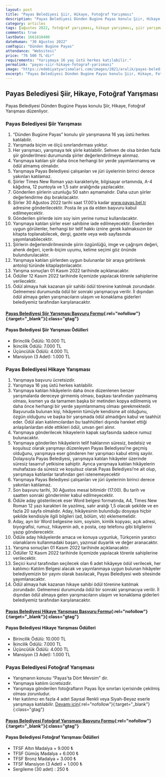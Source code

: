 ```yaml
---
layout: post
title: "Payas Belediyesi Şiir, Hikaye, Fotoğraf Yarışması"
description: "Payas Belediyesi Dünden Bugüne Payas konulu Şiir, Hikaye, Fotoğraf Yarışması düzenliyor."
category: articles
tags: [ağustos 2022, fotoğraf yarışması, hikaye yarışması, şiir yarışması, genel]
comments: true
lastDate: 1661810400
dateHuman: "30 Ağustos 2022"
comTopic: "Dünden Bugüne Payas"
attendance: "Websitesi"
price: "76 500 TL'dir"
requirements: "Yarışmaya 16 yaş üstü herkes katılabilir."
permalink: "payas-siir-hikaye-fotograf-yarismasi"
image: "https://edebiyatyarismalari.com/images/2021/aralik/payas-belediyesi-fotograf-oyku-siir-yarismasi.jpg"
excerpt: "Payas Belediyesi Dünden Bugüne Payas konulu Şiir, Hikaye, Fotoğraf Yarışması düzenliyor."
---
```


## Payas Belediyesi Şiir, Hikaye, Fotoğraf Yarışması
Payas Belediyesi Dünden Bugüne Payas konulu Şiir, Hikaye, Fotoğraf Yarışması düzenliyor.  

### Payas Belediyesi Şiir Yarışması
1. “Dünden Bugüne Payas” konulu şiir yarışmasına 16 yaş üstü herkes katılabilir.
2. Yarışmada biçim ve ölçü sınırlandırması yoktur.
3. Her yarışmacı, yarışmaya tek şiirle katılabilir. Sehven de olsa birden fazla şiir gönderilmesi durumunda şiirler değerlendirilmeye alınmaz.
4. Yarışmaya katılan şiir daha önce herhangi bir yerde yayımlanmamış ve ödül almamış olmalıdır.
5. Yarışmaya Payas Belediyesi çalışanları ve jüri üyelerinin birinci derece yakınları katılamaz.
6. Şiirler Times New Roman yazı karakteriyle, bilgisayar ortamında, A-4 kâğıdına, 12 puntoyla ve 1,5 satır aralığında yazılacaktır.
7. Gönderilen şiirlerin uzunluğu 50 satırı aşmamalıdır. Daha uzun şiirler değerlendirme dışı bırakılacaktır.
8. Şiirler 30 Ağustos 2022 tarihi saat 17.00’a kadar www.payas.bel.tr adresine gönderilecektir. Posta ile ya da elden başvuru kabul edilmeyecektir.
9. Gönderilen şiirlerde isim soy isim yerine rumuz kullanılacaktır.
10. Yarışmaya katılan şiirler eser sahibine iade edilmeyecektir. Eserlerden uygun görülenler, herhangi bir telif hakkı iznine gerek kalmaksızın bir kitapta toplanabilecek, dergi, gazete veya web sayfasında yayımlanabilecektir.
11. Şiirlerin değerlendirilmesinde şiirin özgünlüğü, imge ve çağrışım değeri, ahenk değeri, içerik-biçim uyumu, kelime seçimi göz önünde bulundurulacaktır.
12. Yarışmaya katılan şiirlerden uygun bulunanlar bir araya getirilerek antoloji türünde kitaplaştırılacaktır.
13. Yarışma sonuçları 01 Kasım 2022 tarihinde açıklanacaktır.
14. Ödüller 12 Kasım 2022 tarihinde ilçemizde yapılacak törenle sahiplerine verilecektir.
15. Ödül almaya hak kazanan şiir sahibi ödül törenine katılmak zorundadır. Gelmemesi durumunda ödül bir sonraki yarışmacıya verilir. İl dışından ödül almaya gelen yarışmacıların ulaşım ve konaklama giderleri belediyemiz tarafından karşılanacaktır.

#### [Payas Belediyesi Şiir Yarışması Başvuru Formu](https://www.payas.bel.tr/basvuru.php?kt=siir){:rel="nofollow"}{:target="_blank"}{:class="gtag"}

#### Payas Belediyesi Şiir Yarışması Ödülleri
- Birincilik Ödülü: 10.000 TL
- İkincilik Ödülü: 7.000  TL
- Üçüncülük Ödülü: 4.000  TL
- Mansiyon (3 Adet): 1.000 TL

### Payas Belediyesi Hikaye Yarışması
1. Yarışmaya başvuru ücretsizdir.
2. Yarışmaya 16 yaş üstü herkes katılabilir.
3. Yarışmaya katılan hikâyelerin daha önce düzenlenen benzer yarışmalarda dereceye girmemiş olması, başkası tarafından yazılmamış olması, kısmen ya da tamamen başka bir metinden kopya edilmemiş ve daha önce herhangi bir yerde yayımlanmamış olması gerekmektedir. Başvuruda bulunan kişi, hikâyenin tümüyle kendisine ait olduğunu, özgün olduğunu ve başka bir yarışmada ödül almadığını kabul ve taahhüt eder. Ödül alan katılımcılardan bu taahhütleri dışında hareket ettiği anlaşılanlardan elde ettikleri ödül, unvan geri alınır.
4. Yarışmaya gönderilecek hikayelerin kapak sayfasında sadece rumuz bulunacaktır.
5. Yarışmaya gönderilen hikâyelerin telif haklarının süresiz, bedelsiz ve koşulsuz olarak yarışmayı düzenleyen Payas Belediyesi’ne geçmiş olduğunu, yarışmaya eser gönderen her yarışmacı kabul etmiş sayılır. Dolayısıyla Payas Belediyesi, yarışmaya katılan hikâyeler üzerinde süresiz tasarruf yetkisine sahiptir. Ayrıca yarışmaya katılan hikâyelerin muhafazası da süresiz ve koşulsuz olarak Payas Belediyesi’ne ait olup, yarışmaya katılanlar tarafından geri istenemeyecektir
6. Yarışmaya Payas Belediyesi çalışanları ve jüri üyelerinin birinci derece yakınları katılamaz.
7. Son başvuru tarihi, 30 Ağustos mesai bitimidir (17.00). Bu tarih ve saatten sonraki gönderimler kabul edilmeyecektir.
8. Ödüle aday gösterilecek eser Word belgesi formatında, A4, Times New Roman 12 yazı karakteri ile yazılmış, satır aralığı 1,5 olacak şekilde  ve en fazla 20 sayfa olmalıdır. Aday, hikâyesinin bulunduğu dosyaya hiçbir şekilde kendisiyle ilgili bilgileri (ad, bölüm, vb) eklememelidir.
9. Aday, ayrı bir Word belgesine isim, soyisim, kimlik kopyası, açık adresi, biyografisi, rumuz, hikayenin adı, e posta, cep telefonu gibi bilgilerini yazıp gönderecektir.
10. Ödüle aday hikâyelerde amaca ve konuya uygunluk, Türkçenin yaratıcı olanaklarını kullanmadaki başarı, yazınsal duyarlık ve değer aranacaktır.
11. Yarışma sonuçları 01 Kasım 2022 tarihinde açıklanacaktır.
12. Ödüller 12 Kasım 2022 tarihinde ilçemizde yapılacak törenle sahiplerine verilecektir.
13. Seçici kurul tarafından seçilecek olan 6 adet hikâyeye ödül verilecek, her katılımcı Katılım Belgesi alacak ve yayınlanmaya uygun bulunan hikâyeler belediyemizin bir yayını olarak basılacak, Payas Belediyesi web sitesinde yayımlanacaktır.
14. Ödül almaya hak kazanan hikaye sahibi ödül törenine katılmak zorundadır. Gelmemesi durumunda ödül bir sonraki yarışmacıya verilir. İl dışından ödül almaya gelen yarışmacıların ulaşım ve konaklama giderleri belediyemiz tarafından karşılanacaktır.

#### [Payas Belediyesi Hikaye Yarışması Başvuru Formu](https://www.payas.bel.tr/basvuru.php?kt=oyku){:rel="nofollow"}{:target="_blank"}{:class="gtag"}

#### Payas Belediyesi Hikaye Yarışması Ödülleri
- Birincilik Ödülü: 10.000 TL
- İkincilik Ödülü: 7.000  TL
- Üçüncülük Ödülü: 4.000  TL
- Mansiyon (3 Adet): 1.000 TL

### Payas Belediyesi Fotoğraf Yarışması
- Yarışmanın konusu “Payas’ta Dört Mevsim” dir.
- Yarışmaya katılım ücretsizdir.
- Yarışmaya gönderilen fotoğrafların Payas İlçe sınırları içerisinde çekilmiş olması zorunludur.
- Her katılımcı en fazla 4 adet Sayısal Renkli veya Siyah-Beyaz eserle yarışmaya katılabilir.
[Devamı için](https://tfsfonayliyarismalar.org/writable/uploads/yarisma-dosyalari/2022-013/2022-013-sartname.pdf){:rel="nofollow"}{:target="_blank"}{:class="gtag"}

#### [Payas Belediyesi Fotoğraf Yarışması Başvuru Formu](https://tfsfonayliyarismalar.org/tr/yarisma/detay/payas-belediyesi-doert-mevsim-payas-ulusal-fotograf-yarismasi-tr){:rel="nofollow"}{:target="_blank"}{:class="gtag"}

#### Payas Belediyesi Fotoğraf Yarışması Ödülleri
- TFSF Altın Madalya + 9.000 ₺
- TFSF Gümüş Madalya + 6.000 ₺
- TFSF Bronz Madalya + 3.000 ₺
- TFSF Mansiyon (3 Adet) + 1.000 ₺
- Sergileme (30 adet) : 250 ₺